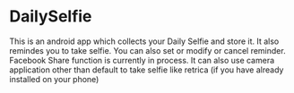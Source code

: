 # DailySelfie
This is an android app which collects your Daily Selfie and store it. It also remindes you to take selfie. You can also 
set or modify or cancel reminder. Facebook Share function is currently in process.
It can also use camera application other than default to take selfie like retrica (if you have already installed on your phone)
